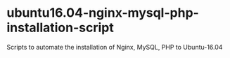 # ubuntu16.04-nginx-mysql-php-installation-script
Scripts to automate the installation of Nginx, MySQL, PHP to Ubuntu-16.04
